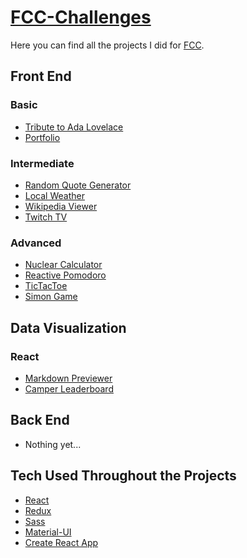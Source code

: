 # [FCC-Challenges](https://antonderegt.github.io/fcc/)

Here you can find all the projects I did for [FCC](https://www.freecodecamp.com/).

## Front End
### Basic
* [Tribute to Ada Lovelace](https://github.com/antonderegt/fcc/tree/master/frontend/basic/tribute)
* [Portfolio](https://github.com/antonderegt/fcc/tree/master/frontend/basic/portfolio)

### Intermediate
* [Random Quote Generator](https://github.com/antonderegt/fcc/tree/master/frontend/intermediate/quote)
* [Local Weather](https://github.com/antonderegt/fcc/tree/master/frontend/intermediate/weather)
* [Wikipedia Viewer](https://github.com/antonderegt/fcc/tree/master/frontend/intermediate/wikipedia)
* [Twitch TV](https://github.com/antonderegt/fcc/tree/master/frontend/intermediate/twitch)

### Advanced
* [Nuclear Calculator](https://github.com/antonderegt/fcc/tree/master/frontend/advanced/calculator)
* [Reactive Pomodoro](https://github.com/antonderegt/fcc/tree/master/frontend/advanced/pomodoro)
* [TicTacToe](https://github.com/antonderegt/fcc/tree/master/frontend/advanced/tictactoe)
* [Simon Game](https://github.com/antonderegt/fcc/tree/master/frontend/advanced/simongame)

## Data Visualization
### React
* [Markdown Previewer](https://github.com/antonderegt/fcc/tree/master/datavisualization/react/markdown)
* [Camper Leaderboard](https://github.com/antonderegt/fcc/tree/master/datavisualization/react/leaderboard)
<!-- * [Recipe Box](https://github.com/antonderegt/fcc/tree/master/datavisualization/react/recipe)
* [Game of Life](https://github.com/antonderegt/fcc/tree/master/datavisualization/react/gof)
* [Dungeon Crawloer](https://github.com/antonderegt/fcc/tree/master/datavisualization/react/dungeon) -->

## Back End
* Nothing yet...

## Tech Used Throughout the Projects
* [React](https://facebook.github.io/react/)
* [Redux](http://redux.js.org/docs/introduction/)
* [Sass](http://sass-lang.com/)
* [Material-UI](http://callemall.github.io/material-ui/)
* [Create React App](https://github.com/facebookincubator/create-react-app)
